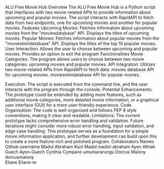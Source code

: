 ALU Free Movie Hub
Overview
The ALU Free Movie Hub is a Python script that interfaces with two movie-related APIs to provide information about upcoming and popular movies. The script interacts with RapidAPI to fetch data from two endpoints, one for upcoming movies and another for popular movies.
Features
Upcoming Movies:
Fetches information about upcoming movies from the "moviesdatabase" API.
Displays the titles of upcoming movies.
Popular Movies:
Fetches information about popular movies from the "moviesminidatabase" API.
Displays the titles of the top 10 popular movies.
User Interaction:
Allows the user to choose between upcoming and popular movies.
Provides an option to exit the program
Functionalities
Movie Categories:
The program allows users to choose between two movie categories: upcoming movies and popular movies.
API Integration:
Utilizes two movie-related APIs from RapidAPI to fetch data:
movies database API for upcoming movies.
moviesminidatabase API for popular movies.

Execution: 
The script is executed from the command line, and the user interacts with the program through the console.
Potential Enhancements: 
The prototype could be extended by adding more features, such as additional movie categories, more detailed movie information, or a graphical user interface (GUI) for a more user-friendly experience.
Code Organization: 
The code is well-organized and follows PEP 8 style conventions, making it clear and readable.
Limitations: 
The current prototype lacks comprehensive error handling and validation. Future iterations might consider more robust error handling, input validation, and edge case handling.
This prototype serves as a foundation for a simple movie information application, and further development can build upon this to create a more feature-rich and polished program.
Collaborators
Names                                             Github username
Madol Abraham Kuol Madol        madol-abraham
Ayen Athiak Guech                         Ayen-Guech
Cynthia Cympano                         umumararungu
Dorcus Malony                             dorcusmalony  
Eliane                                              Eliane-m
